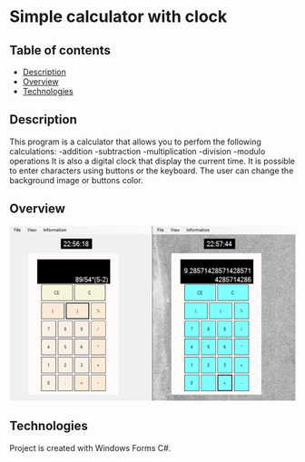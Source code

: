 # Simple calculator with clock
## Table of contents
* [Description](#description)
* [Overview](#overview)
* [Technologies](#technologies)

## Description
This program is a calculator that allows you to perfom the following calculations:
-addition
-subtraction
-multiplication
-division
-modulo operations
It is also a digital clock that display the current time.
It is possible to enter characters using buttons or the keyboard.
The user can change the background image or buttons color.

## Overview
![Calculator overview](./images/calculator.png)

## Technologies
Project is created with Windows Forms C#.
